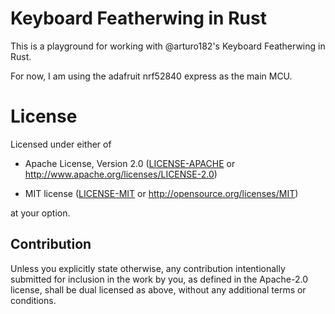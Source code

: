 # Keyboard Featherwing in Rust

This is a playground for working with @arturo182's Keyboard Featherwing in Rust.

For now, I am using the adafruit nrf52840 express as the main MCU.



# License

Licensed under either of

- Apache License, Version 2.0 ([LICENSE-APACHE](LICENSE-APACHE) or
  http://www.apache.org/licenses/LICENSE-2.0)

- MIT license ([LICENSE-MIT](LICENSE-MIT) or http://opensource.org/licenses/MIT)

at your option.

## Contribution

Unless you explicitly state otherwise, any contribution intentionally submitted
for inclusion in the work by you, as defined in the Apache-2.0 license, shall be
dual licensed as above, without any additional terms or conditions.
